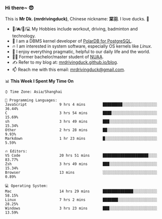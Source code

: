 ### Hi there~ 😎

This is **Mr Dk. (mrdrivingduck)**, Chinese nickname: **棠羽**. I love ducks. 🦆

- 💪/🚘/🏸/💻 My Hobbies include workout, driving, badminton and technology.
- 🍊 I am a DBMS kernel developer of [PolarDB for PostgreSQL](https://github.com/ApsaraDB/PolarDB-for-PostgreSQL).
- 🔥 I am interested in system software, especially OS kernels like *Linux*.
- 🔧 I enjoy everything pragmatic, helpful to our daily life and the world.
- 👨‍🎓 Former bachelor/master student of [NUAA](https://en.wikipedia.org/wiki/Nanjing_University_of_Aeronautics_and_Astronautics).
- ✍ Refer to my blog at: [mrdrivingduck.github.io/blog](https://www.mrdrivingduck.cn/blog/#/).
- 📫 Reach me with this email: [mrdrivingduck@gmail.com](mailto:mrdrivingduck@gmail.com).

<!--START_SECTION:waka-->
📊 **This Week I Spent My Time On** 

```text
⌚︎ Time Zone: Asia/Shanghai

💬 Programming Languages: 
JavaScript               9 hrs 4 mins        █████████░░░░░░░░░░░░░░░░   36.44% 
C                        3 hrs 54 mins       ████░░░░░░░░░░░░░░░░░░░░░   15.69% 
sh                       3 hrs 49 mins       ███░░░░░░░░░░░░░░░░░░░░░░   15.34% 
Other                    2 hrs 28 mins       ██░░░░░░░░░░░░░░░░░░░░░░░   9.93% 
Markdown                 1 hr 23 mins        █░░░░░░░░░░░░░░░░░░░░░░░░   5.59%

🔥 Editors: 
VS Code                  20 hrs 51 mins      █████████████████████░░░░   83.77% 
Zsh                      3 hrs 49 mins       ███░░░░░░░░░░░░░░░░░░░░░░   15.34% 
Browser                  13 mins             ░░░░░░░░░░░░░░░░░░░░░░░░░   0.89%

💻 Operating System: 
Mac                      14 hrs 29 mins      ██████████████░░░░░░░░░░░   58.15% 
Linux                    7 hrs 2 mins        ███████░░░░░░░░░░░░░░░░░░   28.25% 
Windows                  3 hrs 23 mins       ███░░░░░░░░░░░░░░░░░░░░░░   13.59%

```


<!--END_SECTION:waka-->

<!-- ![Mr Dk.'s GitHub Stats](https://github-readme-stats.vercel.app/api?username=mrdrivingduck&count_private&show_icons=true&theme=buefy) -->

<!-- ![Most Used Languages](https://github-readme-stats.vercel.app/api/top-langs/?username=mrdrivingduck&exclude_repo=mips32-CPU,snort-tcp-socket&theme=buefy&layout=compact&langs_count=10) -->


<!--
**mrdrivingduck/mrdrivingduck** is a ✨ _special_ ✨ repository because its `README.md` (this file) appears on your GitHub profile.

Here are some ideas to get you started:

- 🔭 I’m currently working on ...
- 🌱 I’m currently learning ...
- 👯 I’m looking to collaborate on ...
- 🤔 I’m looking for help with ...
- 💬 Ask me about ...
- 📫 How to reach me: ...
- 😄 Pronouns: ...
- ⚡ Fun fact: ...
-->
